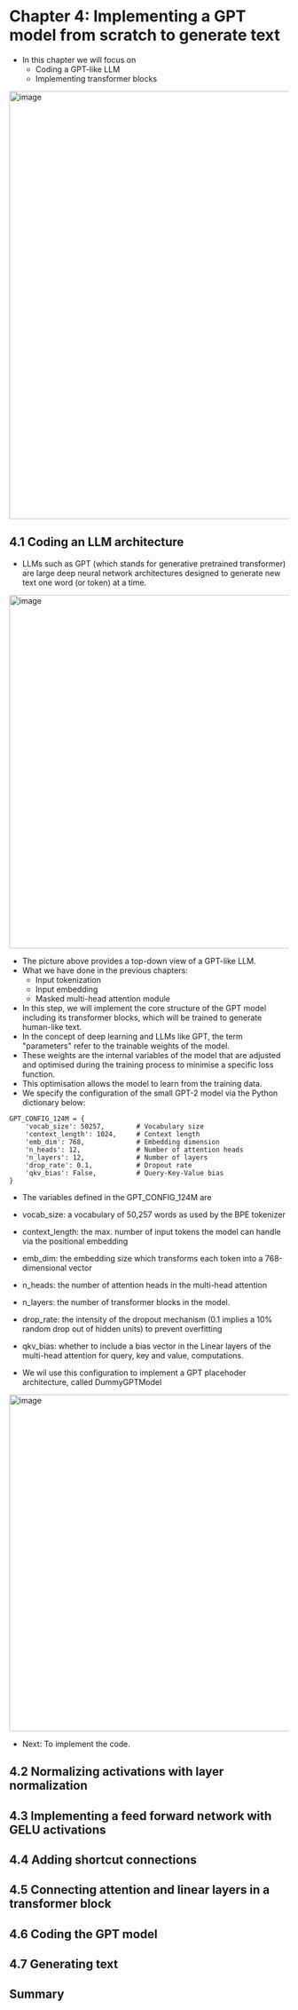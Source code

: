 # Chapter 4: Implementing a GPT model from scratch to generate text

* In this chapter we will focus on
    * Coding a GPT-like LLM
    * Implementing transformer blocks 

<img width="771" alt="image" src="https://github.com/user-attachments/assets/e76b8eb8-9faa-488b-ac92-d4fe946e5225" />

## 4.1 Coding an LLM architecture

* LLMs such as GPT (which stands for generative pretrained transformer) are large deep neural network architectures designed to generate new text one word (or token) at a time.

<img width="637" alt="image" src="https://github.com/user-attachments/assets/fc2dad7f-9d16-493a-98fc-0c4ab627897e" />

* The picture above provides a top-down view of a GPT-like LLM.
* What we have done in the previous chapters:
    * Input tokenization
    * Input embedding
    * Masked multi-head attention module 
* In this step, we will implement the core structure of the GPT model including its transformer blocks, which will be trained to generate human-like text.
* In the concept of deep learning and LLMs like GPT, the term "parameters" refer to the trainable weights of the model.
* These weights are the internal variables of the model that are adjusted and optimised during the training process to minimise a specific loss function.
* This optimisation allows the model to learn from the training data.
* We specify the configuration of the small GPT-2 model via the Python dictionary below:

```
GPT_CONFIG_124M = {
    'vocab_size': 50257,        # Vocabulary size
    'context_length': 1024,     # Context length
    'emb_dim': 768,             # Embedding dimension
    'n_heads': 12,              # Number of attention heads
    'n_layers': 12,             # Number of layers
    'drop_rate': 0.1,           # Dropout rate
    'qkv_bias': False,          # Query-Key-Value bias
}
```

* The variables defined in the GPT_CONFIG_124M are
* vocab_size: a vocabulary of 50,257 words as used by the BPE tokenizer
* context_length: the max. number of input tokens the model can handle via the positional embedding
* emb_dim: the embedding size which transforms each token into a 768-dimensional vector
* n_heads: the number of attention heads in the multi-head attention
* n_layers: the number of transformer blocks in the model.
* drop_rate: the intensity of the dropout mechanism (0.1 implies a 10% random drop out of hidden units) to prevent overfitting
* qkv_bias: whether to include a bias vector in the Linear layers of the multi-head attention for query, key and value, computations. 


* We wil use this configuration to implement a GPT placehoder architecture, called DummyGPTModel

<img width="607" alt="image" src="https://github.com/user-attachments/assets/95cf6f00-f83c-402a-9518-a382af2fd86c" />

* Next: To implement the code.


## 4.2 Normalizing activations with layer normalization

## 4.3 Implementing a feed forward network with GELU activations

## 4.4 Adding shortcut connections

## 4.5 Connecting attention and linear layers in a transformer block

## 4.6 Coding the GPT model

## 4.7 Generating text

## Summary
